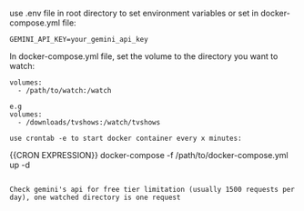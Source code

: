 use .env file in root directory to set environment variables or set in docker-compose.yml file:

```
GEMINI_API_KEY=your_gemini_api_key
```

In docker-compose.yml file, set the volume to the directory you want to watch:

```
volumes:
  - /path/to/watch:/watch

e.g
volumes:
  - /downloads/tvshows:/watch/tvshows
```

```
use crontab -e to start docker container every x minutes:

```

{{CRON EXPRESSION}} docker-compose -f /path/to/docker-compose.yml up -d

```

Check gemini's api for free tier limitation (usually 1500 requests per day), one watched directory is one request
```
